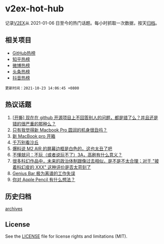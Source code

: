 # v2ex-hot-hub

 记录[V2EX](https://www.v2ex.com/)从 2021-01-06 日至今的热门话题。每小时抓取一次数据，按天[归档](archives)。
 
 ## 相关项目

- [GitHub热榜](https://github.com/snaildev/github-hot-hub)
- [知乎热榜](https://github.com/snaildev/zhihu-hot-hub)
- [微博热榜](https://github.com/snaildev/weibo-hot-hub)
- [头条热榜](https://github.com/snaildev/toutiao-hot-hub)
- [抖音热榜](https://github.com/snaildev/douyin-hot-hub)


 `更新时间：2021-10-23 14:06:45 +0800`

## 热议话题

1. [[开撕] 现在在 github 开源项目上不回答别人的问题，都是错了么？并且还是错的很严重的那种么？](https://www.v2ex.com/t/809868)
1. [只有我觉得新 Macbook Pro 圆润的机身很丑吗？](https://www.v2ex.com/t/809799)
1. [新 MacBook pro 开箱](https://www.v2ex.com/t/809961)
1. [千万别看沙丘](https://www.v2ex.com/t/809939)
1. [爆料说 M2 AIR 的屏幕边框是白色的，这也太丑了吧](https://www.v2ex.com/t/809837)
1. [不懂就问：不玩（或者说玩不了）3A，高刷有什么意义？](https://www.v2ex.com/t/809884)
1. [很多科幻作品中，未来的政治体制跟像过去相似，是不是不太合理；对于 "披着科幻皮的 XXX" 这种评价是否太苛刻了](https://www.v2ex.com/t/809976)
1. [Genius Bar 极为离谱的工作失误](https://www.v2ex.com/t/809944)
1. [你对 Apple Pencil 有什么想法？](https://www.v2ex.com/t/809863)

## 历史归档

[archives](archives)

## License

See the [LICENSE](LICENSE) file for license rights and limitations (MIT).
